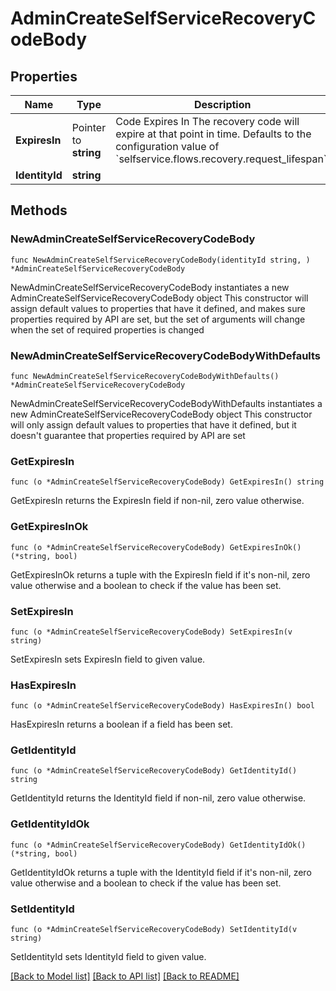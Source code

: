 # AdminCreateSelfServiceRecoveryCodeBody

## Properties

Name | Type | Description | Notes
------------ | ------------- | ------------- | -------------
**ExpiresIn** | Pointer to **string** | Code Expires In  The recovery code will expire at that point in time. Defaults to the configuration value of &#x60;selfservice.flows.recovery.request_lifespan&#x60;. | [optional] 
**IdentityId** | **string** |  | 

## Methods

### NewAdminCreateSelfServiceRecoveryCodeBody

`func NewAdminCreateSelfServiceRecoveryCodeBody(identityId string, ) *AdminCreateSelfServiceRecoveryCodeBody`

NewAdminCreateSelfServiceRecoveryCodeBody instantiates a new AdminCreateSelfServiceRecoveryCodeBody object
This constructor will assign default values to properties that have it defined,
and makes sure properties required by API are set, but the set of arguments
will change when the set of required properties is changed

### NewAdminCreateSelfServiceRecoveryCodeBodyWithDefaults

`func NewAdminCreateSelfServiceRecoveryCodeBodyWithDefaults() *AdminCreateSelfServiceRecoveryCodeBody`

NewAdminCreateSelfServiceRecoveryCodeBodyWithDefaults instantiates a new AdminCreateSelfServiceRecoveryCodeBody object
This constructor will only assign default values to properties that have it defined,
but it doesn't guarantee that properties required by API are set

### GetExpiresIn

`func (o *AdminCreateSelfServiceRecoveryCodeBody) GetExpiresIn() string`

GetExpiresIn returns the ExpiresIn field if non-nil, zero value otherwise.

### GetExpiresInOk

`func (o *AdminCreateSelfServiceRecoveryCodeBody) GetExpiresInOk() (*string, bool)`

GetExpiresInOk returns a tuple with the ExpiresIn field if it's non-nil, zero value otherwise
and a boolean to check if the value has been set.

### SetExpiresIn

`func (o *AdminCreateSelfServiceRecoveryCodeBody) SetExpiresIn(v string)`

SetExpiresIn sets ExpiresIn field to given value.

### HasExpiresIn

`func (o *AdminCreateSelfServiceRecoveryCodeBody) HasExpiresIn() bool`

HasExpiresIn returns a boolean if a field has been set.

### GetIdentityId

`func (o *AdminCreateSelfServiceRecoveryCodeBody) GetIdentityId() string`

GetIdentityId returns the IdentityId field if non-nil, zero value otherwise.

### GetIdentityIdOk

`func (o *AdminCreateSelfServiceRecoveryCodeBody) GetIdentityIdOk() (*string, bool)`

GetIdentityIdOk returns a tuple with the IdentityId field if it's non-nil, zero value otherwise
and a boolean to check if the value has been set.

### SetIdentityId

`func (o *AdminCreateSelfServiceRecoveryCodeBody) SetIdentityId(v string)`

SetIdentityId sets IdentityId field to given value.



[[Back to Model list]](../README.md#documentation-for-models) [[Back to API list]](../README.md#documentation-for-api-endpoints) [[Back to README]](../README.md)


